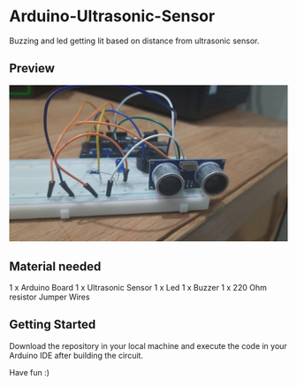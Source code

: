 # Arduino-Ultrasonic-Sensor
Buzzing and led getting lit  based on distance from ultrasonic sensor.
## Preview
![](./public/images/preview.jpeg)
## Material needed
1 x Arduino Board
1 x Ultrasonic Sensor
1 x Led
1 x Buzzer
1 x 220 Ohm resistor
Jumper Wires
## Getting Started
Download the repository in your local machine and execute the code in your Arduino IDE
after building the circuit.

Have fun :)

